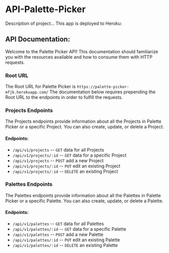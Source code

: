 # API-Palette-Picker
Description of project...
This app is deployed to Heroku:

## API Documentation:

Welcome to the Palette Picker API! This documentation should familiarize you with the resources available and how to consume them with HTTP requests. 

### Root URL
The Root URL for Palette Picker is `https://palette-picker-mfjk.herokuapp.com/` The documentation below requires prepending the Root URL to the endpoints in order to fulfill the requests.

### Projects Endpoints
The Projects endpoints provide information about all the Projects in Palette Picker or a specific Project. You can also create, update, or delete a Project.

#### Endpoints:
- `/api/v1/projects` -- `GET` data for all Projects
- `/api/v1/projects/:id` -- `GET` data for a specific Project 
- `/api/v1/projects` -- `POST` add a new Project
- `/api/v1/projects/:id` -- `PUT` edit an existing Project
- `/api/v1/projects/:id` -- `DELETE` an existing Project

### Palettes Endpoints
The Palettes endpoints provide information about all the Palettes in Palette Picker or a specific Palette. You can also create, update, or delete a Palette.

#### Endpoints:
- `/api/v1/palettes` -- `GET` data for all Palettes
- `/api/v1/palettes/:id` -- `GET` data for a specific Palette 
- `/api/v1/palettes` -- `POST` add a new Palette
- `/api/v1/palettes/:id` -- `PUT` edit an existing Palette
- `/api/v1/palettes/:id` -- `DELETE` an existing Palette

